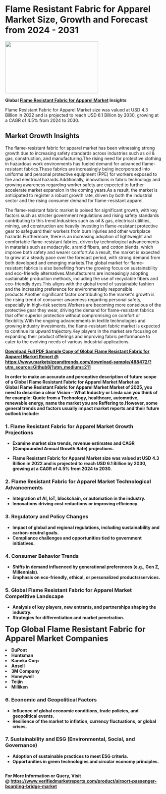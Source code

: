 <H1>Flame Resistant Fabric for Apparel Market Size, Growth and Forecast from 2024 - 2031</H1><img class="aligncenter size-medium wp-image-584254" src="https://thirdeyenews.in/wp-content/uploads/2024/09/Global-Market-Research-300x168.jpeg" alt="" width="300" height="168" /><p><strong>Global&nbsp;<a href="https://www.marketsizeandtrends.com/download-sample/488472/?utm_source=Github8j?utm_medium=211">Flame Resistant Fabric for Apparel Market</a> Insights</strong></p><p>Flame Resistant Fabric for Apparel Market size was valued at USD 4.3 Billion in 2022 and is projected to reach USD 6.1 Billion by 2030, growing at a CAGR of 4.5% from 2024 to 2030.</p><p><h2>Market Growth Insights</h2> <p>The flame-resistant fabric for apparel market has been witnessing strong growth due to increasing safety standards across industries such as oil & gas, construction, and manufacturing.The rising need for protective clothing in hazardous work environments has fueled demand for advanced flame-resistant fabrics.These fabrics are increasingly being incorporated into uniforms and personal protective equipment (PPE) for workers exposed to fire and electrical hazards.Additionally, innovations in fabric technology and growing awareness regarding worker safety are expected to further accelerate market expansion in the coming years.As a result, the market is anticipated to register a robust growth rate, driven by both the industrial sector and the rising consumer demand for flame-resistant apparel.</p> <p><strong><a href="#"></a></strong></p> <p>The flame-resistant fabric market is poised for significant growth, with key factors such as stricter government regulations and rising safety standards contributing to this trend.Industries such as oil & gas, electrical utilities, mining, and construction are heavily investing in flame-resistant protective gear to safeguard their workers from burn injuries and other workplace hazards.Furthermore, there is an increasing adoption of lightweight and comfortable flame-resistant fabrics, driven by technological advancements in materials such as modacrylic, aramid fibers, and cotton blends, which improve both safety and wearer comfort.As a result, the market is expected to grow at a steady pace over the forecast period, with strong demand from both developed and emerging markets.The global market for flame-resistant fabrics is also benefiting from the growing focus on sustainability and eco-friendly alternatives.Manufacturers are increasingly adopting sustainable production methods, including the use of recyclable fibers and eco-friendly dyes.This aligns with the global trend of sustainable fashion and the increasing preference for environmentally responsible products.Another significant factor contributing to the market's growth is the rising trend of consumer awareness regarding personal safety, especially in high-risk sectors.Workers are becoming more conscious of the protective gear they wear, driving the demand for flame-resistant fabrics that offer superior protection without compromising on comfort or flexibility.With the ongoing advancements in textile technologies and growing industry investments, the flame-resistant fabric market is expected to continue its upward trajectory.Key players in the market are focusing on expanding their product offerings and improving fabric performance to cater to the evolving needs of various industrial applications.<p><strong><a href="#"></p><p><span class=""><strong>Download Full PDF Sample Copy of Global Flame Resistant Fabric for Apparel Market Report</strong> @ <a href="https://www.marketsizeandtrends.com/download-sample/488472/?utm_source=Github8j?utm_medium=211" target="_blank">https://www.marketsizeandtrends.com/download-sample/488472/?utm_source=Github8j?utm_medium=211</a></span></p><p>In order to make an accurate and perceptive description of future scope of a Global&nbsp;Flame Resistant Fabric for Apparel Market Market as Global&nbsp;Flame Resistant Fabric for Apparel Market Market of 2025, you need to describe a clear Vision &ndash; What Industry or Linda can you think of for example: Quote from a Technology, healthcare, automotive, renewable energy, name the market you are Reffering to.However, some general trends and factors usually impact market reports and their future outlook include:</p><h3>1.&nbsp;<strong>Flame Resistant Fabric for Apparel Market Growth Projections</strong></h3><ul><li>Examine market size trends, revenue estimates and CAGR (Compounded Annual Growth Rate) projections.</li><li><p>Flame Resistant Fabric for Apparel Market size was valued at USD 4.3 Billion in 2022 and is projected to reach USD 6.1 Billion by 2030, growing at a CAGR of 4.5% from 2024 to 2030.</p></li></ul><h3>2.&nbsp;<strong>Flame Resistant Fabric for Apparel Market Technological Advancements</strong></h3><ul><li>Integration of AI, IoT, blockchain, or automation in the industry.</li><li>Innovations driving cost reductions or improving efficiency.</li></ul><h3>3.&nbsp;<strong>Regulatory and Policy Changes</strong></h3><ul><li>Impact of global and regional regulations, including sustainability and carbon-neutral goals.</li><li>Compliance challenges and opportunities tied to government initiatives.</li></ul><h3>4.&nbsp;<strong>Consumer Behavior Trends</strong></h3><ul><li>Shifts in demand influenced by generational preferences (e.g., Gen Z, Millennials).</li><li>Emphasis on eco-friendly, ethical, or personalized products/services.</li></ul><h3>5.&nbsp;<strong>Global Flame Resistant Fabric for Apparel Market Competitive Landscape</strong></h3><ul><li>Analysis of key players, new entrants, and partnerships shaping the industry.</li><li>Strategies for differentiation and market penetration.</li></ul><p data-pm-slice="1 1 []"><span style="color: inherit; font-family: inherit; font-size: 25px;">Top Global Flame Resistant Fabric for Apparel Market Companies</span></p><div class="" data-test-id=""><p><li>DuPont</li><li> Huntsman</li><li> Kaneka Corp</li><li> Ansell</li><li> 3M Company</li><li> Honeywell</li><li> Teijin</li><li> Milliken</li></p></div><h3>6.&nbsp;<strong>Economic and Geopolitical Factors</strong></h3><ul><li>Influence of global economic conditions, trade policies, and geopolitical events.</li><li>Resilience of the market to inflation, currency fluctuations, or global crises.</li></ul><h3>7.&nbsp;<strong>Sustainability and ESG (Environmental, Social, and Governance)</strong></h3><ul><li>Adoption of sustainable practices to meet ESG criteria.</li><li>Opportunities in green technologies and circular economy principles.</li></ul><h2><strong style="font-size: 14px;">For More Information or Query, Visit @&nbsp;</strong><a style="background-color: #ffffff; font-size: 14px;" href="https://www.marketsizeandtrends.com/report/flame-resistant-fabric-for-apparel-market/" target="_blank">https://www.verifiedmarketreports.com/product/airport-passenger-boarding-bridge-market</a></h2>